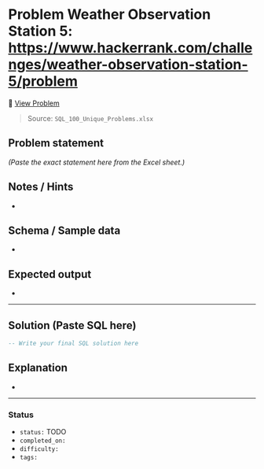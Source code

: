 # Problem Weather Observation Station 5: https://www.hackerrank.com/challenges/weather-observation-station-5/problem

🔗 [View Problem](https://www.hackerrank.com/challenges/weather-observation-station-5/problem)

> Source: `SQL_100_Unique_Problems.xlsx`

## Problem statement
*(Paste the exact statement here from the Excel sheet.)*

## Notes / Hints
- 

## Schema / Sample data
- 

## Expected output
- 

---

## Solution (Paste SQL here)
```sql
-- Write your final SQL solution here
```

## Explanation
- 

---

### Status
- `status:` TODO
- `completed_on:` 
- `difficulty:` 
- `tags:` 
